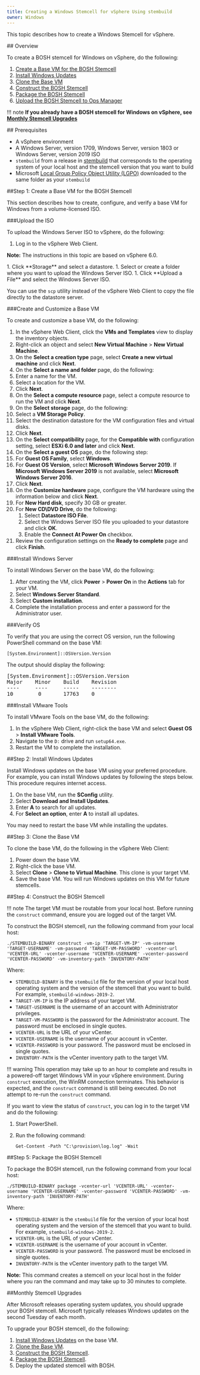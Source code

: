 ```yaml
---
title: Creating a Windows Stemcell for vSphere Using stembuild
owner: Windows
---
```


This topic describes how to create a Windows Stemcell for vSphere.

##<a id='overview'></a> Overview

To create a BOSH stemcell for Windows on vSphere, do the following:

1. [Create a Base VM for the BOSH Stemcell](#create-base-vm)
1. [Install Windows Updates](#install-windows-updates)
1. [Clone the Base VM](#clone-vm)
1. [Construct the BOSH Stemcell](#construct-stemcell)
1. [Package the BOSH Stemcell](#package-stemcell)
1. [Upload the BOSH Stemcell to Ops Manager](#upload-stemcell)

!!! note
    **If you already have a BOSH stemcell for Windows on vSphere,
    see [Monthly Stemcell Upgrades](#upgrade-stemcell)**

##<a id='prerequisites'></a> Prerequisites

* A vSphere environment
* A Windows Server, version 1709, Windows Server, version 1803 or Windows Server, version 2019 ISO
* `stembuild` from a release in [stembuild](https://github.com/cloudfoundry-incubator/stembuild/releases) that corresponds to the operating system of your local host and the stemcell version that you want to build
* Microsoft [Local Group Policy Object Utility (LGPO)](https://www.microsoft.com/en-us/download/details.aspx?id=55319) downloaded to the same folder as your `stembuild`

##<a id='create-base-vm'></a>Step 1: Create a Base VM for the BOSH Stemcell

This section describes how to create, configure, and verify a base VM for Windows
from a volume-licensed ISO.

###<a name='upload-windows-iso'></a>Upload the ISO

To upload the Windows Server ISO to vSphere, do the following:

1. Log in to the vSphere Web Client.
  <p class="note"><strong>Note:</strong> The instructions in this topic are based on vSphere 6.0.</p>
1. Click **Storage** and select a datastore.
1. Select or create a folder where you want to upload the Windows Server ISO.
1. Click **Upload a File** and select the Windows Server ISO.

You can use the `scp` utility instead of the vSphere Web Client to copy the file directly to the datastore server.

###<a name='create-customize-vm'></a>Create and Customize a Base VM

To create and customize a base VM, do the following:

1. In the vSphere Web Client, click the **VMs and Templates** view to display the inventory objects.
1. Right-click an object and select **New Virtual Machine** > **New Virtual Machine**.
1. On the **Select a creation type** page, select **Create a new virtual machine** and click **Next**.
1. On the **Select a name and folder** page, do the following:
  1. Enter a name for the VM.
  1. Select a location for the VM.
  1. Click **Next**.
1. On the **Select a compute resource** page, select a compute resource to run the VM and click **Next**.
1. On the **Select storage** page, do the following:
  1. Select a **VM Storage Policy**.
  1. Select the destination datastore for the VM configuration files and virtual disks.
  1. Click **Next**.
1. On the **Select compatibility** page, for the **Compatible with** configuration setting, select **ESXi 6.0 and later** and click **Next**.
1. On the **Select a guest OS** page, do the following step:
  1. For **Guest OS Family**, select **Windows**.
  1. For **Guest OS Version**, select **Microsoft Windows Server 2019**. If **Microsoft Windows Server 2019** is not
     available, select **Microsoft Windows Server 2016**.
  1. Click **Next**.
1. On the **Customize hardware** page, configure the VM hardware using the information below and click **Next**.
  1. For **New Hard disk**, specify 30 GB or greater.
  1. For **New CD\DVD Drive**, do the following:
		1. Select **Datastore ISO File**.
		1. Select the Windows Server ISO file you uploaded to your datastore and click **OK**.
		1. Enable the **Connect At Power On** checkbox.
1. Review the configuration settings on the **Ready to complete** page and click **Finish**.

###<a name='install-windows-server'></a>Install Windows Server

To install Windows Server on the base VM, do the following:

1. After creating the VM, click **Power** > **Power On** in the **Actions** tab for your VM.
1. Select **Windows Server Standard**.
1. Select **Custom installation**.
1. Complete the installation process and enter a password for the Administrator user.

###<a name='verify-os'></a>Verify OS

To verify that you are using the correct OS version, run the following PowerShell command on the base VM:

<pre><code>&#91;System.Environment&#93;::OSVersion.Version</code></pre>

The output should display the following:

<pre class="terminal">
&#91;System.Environment&#93;::OSVersion.Version
Major    Minor    Build    Revision
----     ----     -----    --------
10        0       17763    0
</pre>

###<a name='install-vmware-tools'></a>Install VMware Tools

To install VMware Tools on the base VM, do the following:

1. In the vSphere Web Client, right-click the base VM and select **Guest OS** > **Install VMware Tools**.
1. Navigate to the `D:` drive and run `setup64.exe`.
1. Restart the VM to complete the installation.

##<a id='install-windows-updates'></a>Step 2: Install Windows Updates

Install Windows updates on the base VM using your preferred procedure.
For example, you can install Windows updates by following the steps below. This procedure requires internet access.

1. On the base VM, run the **SConfig** utility.
1. Select **Download and Install Updates**.
1. Enter **A** to search for all updates.
1. For **Select an option**, enter **A** to install all updates.

You may need to restart the base VM while installing the updates.

##<a id='clone-vm'></a>Step 3: Clone the Base VM

To clone the base VM, do the following in the vSphere Web Client:

1. Power down the base VM.
1. Right-click the base VM.
1. Select **Clone** > **Clone to Virtual Machine**. This clone is your target VM.
1. Save the base VM. You will run Windows updates on this VM for future stemcells.

##<a id='construct-stemcell'></a>Step 4: Construct the BOSH Stemcell

!!! note
    The target VM must be routable from your local host. Before running the <code>construct</code> command, ensure you are logged out of the target VM.</p>

To construct the BOSH stemcell, run the following command from your local host:

```
./STEMBUILD-BINARY construct -vm-ip 'TARGET-VM-IP' -vm-username 'TARGET-USERNAME' -vm-password 'TARGET-VM-PASSWORD' -vcenter-url 'VCENTER-URL' -vcenter-username 'VCENTER-USERNAME' -vcenter-password 'VCENTER-PASSWORD' -vm-inventory-path 'INVENTORY-PATH'
```

Where:

* `STEMBUILD-BINARY` is the `stembuild` file for the version of your local host operating system and the
version of the stemcell that you want to build. For example, `stembuild-windows-2019-2`.
* `TARGET-VM-IP` is the IP address of your target VM.
* `TARGET-USERNAME` is the username of an account with Administrator privileges.
* `TARGET-VM-PASSWORD` is the password for the Administrator account. The password must be enclosed in single quotes.
* `VCENTER-URL` is the URL of your vCenter.
* `VCENTER-USERNAME` is the username of your account in vCenter.
* `VCENTER-PASSWORD` is your password. The password must be enclosed in single quotes.
* `INVENTORY-PATH` is the vCenter inventory path to the target VM.

!!! warning
    This operation may take up to an hour to complete and results in a powered-off target Windows VM in your vSphere environment.
    During <code>construct</code> execution, the WinRM connection terminates. This behavior is expected, and the <code>construct</code> command is still being executed.
    Do not attempt to re-run the <code>construct</code> command.</p>

If you want to view the status of `construct`, you can log in to the target VM and do the following:

1. Start PowerShell.
1. Run the following command:

    ```
    Get-Content -Path "C:\provision\log.log" -Wait
    ```

##<a id='package-stemcell'></a>Step 5: Package the BOSH Stemcell

To package the BOSH stemcell, run the following command from your local host:

```
./STEMBUILD-BINARY package -vcenter-url 'VCENTER-URL' -vcenter-username 'VCENTER-USERNAME' -vcenter-password 'VCENTER-PASSWORD' -vm-inventory-path 'INVENTORY-PATH'
```

Where:

* `STEMBUILD-BINARY` is the `stembuild` file for the version of your local host operating system and the
version of the stemcell that you want to build. For example, `stembuild-windows-2019-2`.
* `VCENTER-URL` is the URL of your vCenter.
* `VCENTER-USERNAME` is the username of your account in vCenter.
* `VCENTER-PASSWORD` is your password. The password must be enclosed in single quotes.
* `INVENTORY-PATH` is the vCenter inventory path to the target VM.

<p class='note'><strong>Note:</strong> This command creates a stemcell on your local host in the folder where you ran the command and may
take up to 30 minutes to complete.</p>

##<a id='upgrade-stemcell'></a>Monthly Stemcell Upgrades

After Microsoft releases operating system updates, you should upgrade your BOSH stemcell. Microsoft typically
releases Windows updates on the second Tuesday of each month.

To upgrade your BOSH stemcell, do the following:

1. [Install Windows Updates](#install-windows-updates) on the base VM.
1. [Clone the Base VM](#clone-vm).
1. [Construct the BOSH Stemcell](#construct-stemcell).
1. [Package the BOSH Stemcell](#package-stemcell).
1. Deploy the updated stemcell with BOSH. 
